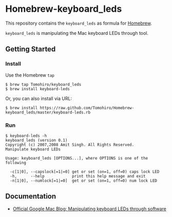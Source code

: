 Homebrew-keyboard_leds
================================================================================

This repository contains the `keyboard_leds` as formula for [Homebrew](https://github.com/mxcl/homebrew).

`keyboard_leds` is manipulating the Mac keyboard LEDs through tool.


Getting Started
--------------------------------------------------------------------------------

### Install

Use the Homebrew `tap`

    $ brew tap Tomohiro/keyboard_leds
    $ brew install keyboard-leds


Or, you can also install via URL:

    $ brew install https://raw.github.com/Tomohiro/Homebrew-keyboard_leds/master/keyboard-leds.rb


### Run

    $ keyboard-leds -h
    keyboard_leds (version 0.1)
    Copyright (c) 2007,2008 Amit Singh. All Rights Reserved.
    Manipulate keyboard LEDs

    Usage: keyboard_leds [OPTIONS...], where OPTIONS is one of the following

      -c[1|0], --capslock[=1|=0] get or set (on=1, off=0) caps lock LED
      -h,      --help            print this help message and exit
      -n[1|0], --numlock[=1|=0]  get or set (on=1, off=0) num lock LED


Documentation
--------------------------------------------------------------------------------

- [Official Google Mac Blog: Manipulating keyboard LEDs through software](http://googlemac.blogspot.jp/2008/04/manipulating-keyboard-leds-through.html)
